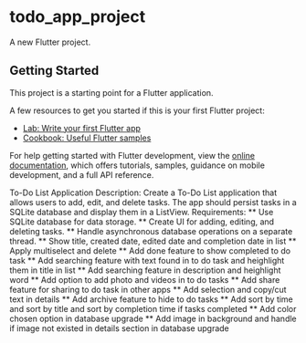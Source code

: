# todo_app_project

A new Flutter project.

## Getting Started

This project is a starting point for a Flutter application.

A few resources to get you started if this is your first Flutter project:

- [Lab: Write your first Flutter app](https://docs.flutter.dev/get-started/codelab)
- [Cookbook: Useful Flutter samples](https://docs.flutter.dev/cookbook)

For help getting started with Flutter development, view the
[online documentation](https://docs.flutter.dev/), which offers tutorials,
samples, guidance on mobile development, and a full API reference.

To-Do List Application
Description: Create a To-Do List application that allows users to add, edit, and delete tasks. The app should persist tasks in a SQLite database and display them in a ListView.
Requirements:
** Use SQLite database for data storage.
** Create UI for adding, editing, and deleting tasks.
** Handle asynchronous database operations on a separate thread.
** Show title, created date, edited date and completion date in list
** Apply multiselect and delete
** Add done feature to show completed to do task
** Add searching feature with text found in to do task and heighlight them in title in list
** Add searching feature in description and heighlight word
** Add option to add photo and videos in to do tasks
** Add share feature for sharing to do task in other apps
** Add selection and copy/cut text in details
** Add archive feature to hide to do tasks
** Add sort by time and sort by title and sort by completion time if tasks completed
** Add color chosen option in database upgrade
** Add image in background and handle if image not existed in details section in database upgrade